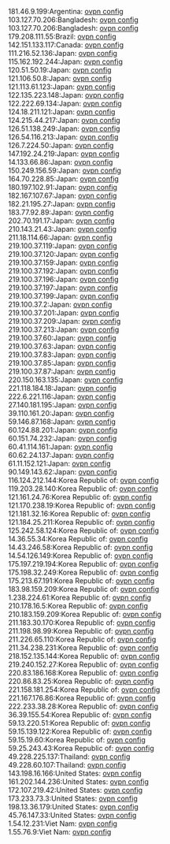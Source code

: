181.46.9.199:Argentina: [ovpn config](vpn/181_46_9_199.ovpn)  
103.127.70.206:Bangladesh: [ovpn config](vpn/103_127_70_206.ovpn)  
103.127.70.206:Bangladesh: [ovpn config](vpn/103_127_70_206.ovpn)  
179.208.111.55:Brazil: [ovpn config](vpn/179_208_111_55.ovpn)  
142.151.133.117:Canada: [ovpn config](vpn/142_151_133_117.ovpn)  
111.216.52.136:Japan: [ovpn config](vpn/111_216_52_136.ovpn)  
115.162.192.244:Japan: [ovpn config](vpn/115_162_192_244.ovpn)  
120.51.50.19:Japan: [ovpn config](vpn/120_51_50_19.ovpn)  
121.106.50.8:Japan: [ovpn config](vpn/121_106_50_8.ovpn)  
121.113.61.123:Japan: [ovpn config](vpn/121_113_61_123.ovpn)  
122.135.223.148:Japan: [ovpn config](vpn/122_135_223_148.ovpn)  
122.222.69.134:Japan: [ovpn config](vpn/122_222_69_134.ovpn)  
124.18.211.121:Japan: [ovpn config](vpn/124_18_211_121.ovpn)  
124.215.44.217:Japan: [ovpn config](vpn/124_215_44_217.ovpn)  
126.51.138.249:Japan: [ovpn config](vpn/126_51_138_249.ovpn)  
126.54.116.213:Japan: [ovpn config](vpn/126_54_116_213.ovpn)  
126.7.224.50:Japan: [ovpn config](vpn/126_7_224_50.ovpn)  
147.192.24.219:Japan: [ovpn config](vpn/147_192_24_219.ovpn)  
14.133.66.86:Japan: [ovpn config](vpn/14_133_66_86.ovpn)  
150.249.156.59:Japan: [ovpn config](vpn/150_249_156_59.ovpn)  
164.70.228.85:Japan: [ovpn config](vpn/164_70_228_85.ovpn)  
180.197.102.91:Japan: [ovpn config](vpn/180_197_102_91.ovpn)  
182.167.107.67:Japan: [ovpn config](vpn/182_167_107_67.ovpn)  
182.21.195.27:Japan: [ovpn config](vpn/182_21_195_27.ovpn)  
183.77.92.89:Japan: [ovpn config](vpn/183_77_92_89.ovpn)  
202.70.191.17:Japan: [ovpn config](vpn/202_70_191_17.ovpn)  
210.143.21.43:Japan: [ovpn config](vpn/210_143_21_43.ovpn)  
211.18.114.66:Japan: [ovpn config](vpn/211_18_114_66.ovpn)  
219.100.37.119:Japan: [ovpn config](vpn/219_100_37_119.ovpn)  
219.100.37.120:Japan: [ovpn config](vpn/219_100_37_120.ovpn)  
219.100.37.159:Japan: [ovpn config](vpn/219_100_37_159.ovpn)  
219.100.37.192:Japan: [ovpn config](vpn/219_100_37_192.ovpn)  
219.100.37.196:Japan: [ovpn config](vpn/219_100_37_196.ovpn)  
219.100.37.197:Japan: [ovpn config](vpn/219_100_37_197.ovpn)  
219.100.37.199:Japan: [ovpn config](vpn/219_100_37_199.ovpn)  
219.100.37.2:Japan: [ovpn config](vpn/219_100_37_2.ovpn)  
219.100.37.201:Japan: [ovpn config](vpn/219_100_37_201.ovpn)  
219.100.37.209:Japan: [ovpn config](vpn/219_100_37_209.ovpn)  
219.100.37.213:Japan: [ovpn config](vpn/219_100_37_213.ovpn)  
219.100.37.60:Japan: [ovpn config](vpn/219_100_37_60.ovpn)  
219.100.37.63:Japan: [ovpn config](vpn/219_100_37_63.ovpn)  
219.100.37.83:Japan: [ovpn config](vpn/219_100_37_83.ovpn)  
219.100.37.85:Japan: [ovpn config](vpn/219_100_37_85.ovpn)  
219.100.37.87:Japan: [ovpn config](vpn/219_100_37_87.ovpn)  
220.150.163.135:Japan: [ovpn config](vpn/220_150_163_135.ovpn)  
221.118.184.18:Japan: [ovpn config](vpn/221_118_184_18.ovpn)  
222.6.221.116:Japan: [ovpn config](vpn/222_6_221_116.ovpn)  
27.140.181.195:Japan: [ovpn config](vpn/27_140_181_195.ovpn)  
39.110.161.20:Japan: [ovpn config](vpn/39_110_161_20.ovpn)  
59.146.87.168:Japan: [ovpn config](vpn/59_146_87_168.ovpn)  
60.124.88.201:Japan: [ovpn config](vpn/60_124_88_201.ovpn)  
60.151.74.232:Japan: [ovpn config](vpn/60_151_74_232.ovpn)  
60.41.114.161:Japan: [ovpn config](vpn/60_41_114_161.ovpn)  
60.62.24.137:Japan: [ovpn config](vpn/60_62_24_137.ovpn)  
61.11.152.121:Japan: [ovpn config](vpn/61_11_152_121.ovpn)  
90.149.143.62:Japan: [ovpn config](vpn/90_149_143_62.ovpn)  
116.124.212.144:Korea Republic of: [ovpn config](vpn/116_124_212_144.ovpn)  
119.203.28.140:Korea Republic of: [ovpn config](vpn/119_203_28_140.ovpn)  
121.161.24.76:Korea Republic of: [ovpn config](vpn/121_161_24_76.ovpn)  
121.170.238.19:Korea Republic of: [ovpn config](vpn/121_170_238_19.ovpn)  
121.181.32.16:Korea Republic of: [ovpn config](vpn/121_181_32_16.ovpn)  
121.184.25.211:Korea Republic of: [ovpn config](vpn/121_184_25_211.ovpn)  
125.242.58.124:Korea Republic of: [ovpn config](vpn/125_242_58_124.ovpn)  
14.36.55.34:Korea Republic of: [ovpn config](vpn/14_36_55_34.ovpn)  
14.43.246.58:Korea Republic of: [ovpn config](vpn/14_43_246_58.ovpn)  
14.54.126.149:Korea Republic of: [ovpn config](vpn/14_54_126_149.ovpn)  
175.197.219.194:Korea Republic of: [ovpn config](vpn/175_197_219_194.ovpn)  
175.198.32.249:Korea Republic of: [ovpn config](vpn/175_198_32_249.ovpn)  
175.213.67.191:Korea Republic of: [ovpn config](vpn/175_213_67_191.ovpn)  
183.98.159.209:Korea Republic of: [ovpn config](vpn/183_98_159_209.ovpn)  
1.238.224.61:Korea Republic of: [ovpn config](vpn/1_238_224_61.ovpn)  
210.178.16.5:Korea Republic of: [ovpn config](vpn/210_178_16_5.ovpn)  
210.183.159.209:Korea Republic of: [ovpn config](vpn/210_183_159_209.ovpn)  
211.183.30.170:Korea Republic of: [ovpn config](vpn/211_183_30_170.ovpn)  
211.198.98.99:Korea Republic of: [ovpn config](vpn/211_198_98_99.ovpn)  
211.226.65.110:Korea Republic of: [ovpn config](vpn/211_226_65_110.ovpn)  
211.34.238.231:Korea Republic of: [ovpn config](vpn/211_34_238_231.ovpn)  
218.152.135.144:Korea Republic of: [ovpn config](vpn/218_152_135_144.ovpn)  
219.240.152.27:Korea Republic of: [ovpn config](vpn/219_240_152_27.ovpn)  
220.83.186.168:Korea Republic of: [ovpn config](vpn/220_83_186_168.ovpn)  
220.86.83.25:Korea Republic of: [ovpn config](vpn/220_86_83_25.ovpn)  
221.158.181.254:Korea Republic of: [ovpn config](vpn/221_158_181_254.ovpn)  
221.167.176.86:Korea Republic of: [ovpn config](vpn/221_167_176_86.ovpn)  
222.233.38.28:Korea Republic of: [ovpn config](vpn/222_233_38_28.ovpn)  
36.39.155.54:Korea Republic of: [ovpn config](vpn/36_39_155_54.ovpn)  
59.13.220.51:Korea Republic of: [ovpn config](vpn/59_13_220_51.ovpn)  
59.15.139.122:Korea Republic of: [ovpn config](vpn/59_15_139_122.ovpn)  
59.15.19.60:Korea Republic of: [ovpn config](vpn/59_15_19_60.ovpn)  
59.25.243.43:Korea Republic of: [ovpn config](vpn/59_25_243_43.ovpn)  
49.228.225.137:Thailand: [ovpn config](vpn/49_228_225_137.ovpn)  
49.228.60.107:Thailand: [ovpn config](vpn/49_228_60_107.ovpn)  
143.198.16.166:United States: [ovpn config](vpn/143_198_16_166.ovpn)  
161.202.144.236:United States: [ovpn config](vpn/161_202_144_236.ovpn)  
172.107.219.42:United States: [ovpn config](vpn/172_107_219_42.ovpn)  
173.233.73.3:United States: [ovpn config](vpn/173_233_73_3.ovpn)  
198.13.36.179:United States: [ovpn config](vpn/198_13_36_179.ovpn)  
45.76.147.33:United States: [ovpn config](vpn/45_76_147_33.ovpn)  
1.54.12.231:Viet Nam: [ovpn config](vpn/1_54_12_231.ovpn)  
1.55.76.9:Viet Nam: [ovpn config](vpn/1_55_76_9.ovpn)  

